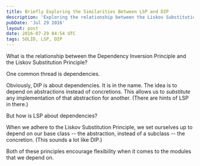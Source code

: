 ```yaml
---
title: Briefly Exploring the Similarities Between LSP and DIP
description: 'Exploring the relationship between the Liskov Substitution Principle and Dependency Inversion Principle - both encourage flexibility in dependencies.'
pubDate: 'Jul 29 2016'
layout: post
date: 2016-07-29 04:54 UTC
tags: SOLID, LSP, DIP
---
```


What is the relationship between the Dependency Inversion Principle and the Liskov Substitution Principle?

One common thread is dependencies.

Obviously, DIP is about dependencies. It is in the name. The idea is to depend on abstractions instead of concretions. This allows us to _substitute_ any implementation of that abstraction for another. (There are hints of LSP in there.)

But how is LSP about dependencies?

When we adhere to the Liskov Substitution Principle, we set ourselves up to depend on our base class -- the abstraction, instead of a subclass -- the concretion. (This sounds a lot like DIP.)

Both of these principles encourage flexibility when it comes to the modules that we depend on.
